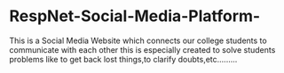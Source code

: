 # RespNet-Social-Media-Platform-
This is a Social Media Website which connects our college students to communicate with each other this is especially created to solve students problems like to get back lost things,to clarify doubts,etc.........
